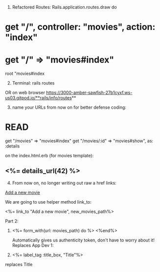 1) Refactored Routes:
Rails.application.routes.draw do
  # get "/", controller: "movies", action: "index" 
  # get "/" => "movies#index" 
  root "movies#index

2) Terminal:
rails routes

OR on web browser
https://3000-amber-sawfish-27b1cyxf.ws-us03.gitpod.io/**rails/info/routes**


3) name your URLs from now on for better defense coding:
# READ
  get "/movies" => "movies#index"
  get "/movies/:id" => "movies#show", as: :details
  
 on the index.html.erb (for movies template):
 <h2>
  <%= details_url(42) %>
</h2>

4) From now on, no longer writing out raw a href links:

  <a href="<%=new_movies_path%>">Add a new movie</a>
  
 We are going to use helper method link_to:

<%= link_to "Add a new movie", new_movies_path%>


Part 2:

1) <%= form_with(url: movies_path) do %>
    <%end%>
    
    Automatically gives us authenticity token, don't have to worry about it!
    Replaces App Dev 1:
    
    <form action="<%= movies_path%>" method="post">
    <input name="authenticity_token" value="<%= form_authenticity_token %>" type="hidden">
  
2) <%= label_tag :title_box, "Title"%>
    
  replaces
      <label for="title_box">
      Title
      </label>


    
 
